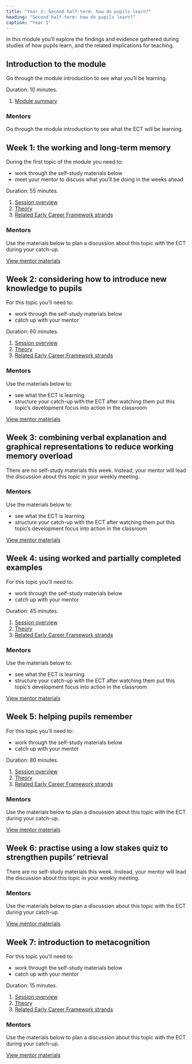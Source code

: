 ```yaml
---
title: "Year 1: Second half-term: how do pupils learn?"
heading: "Second half-term: how do pupils learn?"
caption: "Year 1"
---
```


In this module you’ll explore the findings and evidence gathered during studies of how pupils learn, and the related implications for teaching.

## Introduction to the module

Go through the module introduction to see what you’ll be learning.

Duration: 10 minutes.

1. [Module summary](/teach-first/year-1-how-do-pupils-learn/intro-ect-module-summary)

### Mentors

Go through the module introduction to see what the ECT will be learning.

## Week 1: the working and long-term memory

During the first topic of the module you need to:

- work through the self-study materials below
- meet your mentor to discuss what you’ll be doing in the weeks ahead

Duration: 55 minutes.

1. [Session overview](/teach-first/year-1-how-do-pupils-learn/autumn-week-1-ect-session-overview 'Session overview week 1')
2. [Theory](/teach-first/year-1-how-do-pupils-learn/autumn-week-1-ect-theory 'Theory week 1')
3. [Related Early Career Framework strands](/teach-first/year-1-how-do-pupils-learn/autumn-week-1-ect-related-early-career-framework-strands 'Related Early Career Framework strands week 1')

### Mentors

Use the materials below to plan a discussion about this topic with the ECT during your catch-up.

[View mentor materials](/teach-first/year-1-how-do-pupils-learn/autumn-week-1-mentor-materials 'View mentor materials week 1')

## Week 2: considering how to introduce new knowledge to pupils

For this topic you’ll need to:

- work through the self-study materials below
- catch up with your mentor

Duration: 60 minutes.

1. [Session overview](/teach-first/year-1-how-do-pupils-learn/autumn-week-2-ect-session-overview 'Session overview week 2')
2. [Theory](/teach-first/year-1-how-do-pupils-learn/autumn-week-2-ect-theory 'Theory week 2')
3. [Related Early Career Framework strands](/teach-first/year-1-how-do-pupils-learn/autumn-week-2-ect-related-early-career-framework-strands 'Related Early Career Framework strands week 2')

### Mentors

Use the materials below to:

- see what the ECT is learning
- structure your catch-up with the ECT after watching them put this topic’s development focus into action in the classroom

[View mentor materials](/teach-first/year-1-how-do-pupils-learn/autumn-week-2-mentor-materials 'View mentor materials week 2')

## Week 3: combining verbal explanation and graphical representations to reduce working memory overload

There are no self-study materials this week. Instead, your mentor will lead the discussion about this topic in your weekly meeting.


### Mentors

Use the materials below to:

- see what the ECT is learning
- structure your catch-up with the ECT after watching them put this topic’s development focus into action in the classroom

[View mentor materials](/teach-first/year-1-how-do-pupils-learn/autumn-week-3-mentor-materials 'View mentor materials week 3')

## Week 4: using worked and partially completed examples

For this topic you’ll need to:

- work through the self-study materials below
- catch up with your mentor

Duration: 45 minutes.

1. [Session overview](/teach-first/year-1-how-do-pupils-learn/autumn-week-4-ect-session-overview 'Session overview week 4')
2. [Theory](/teach-first/year-1-how-do-pupils-learn/autumn-week-4-ect-theory 'Theory week 4')
3. [Related Early Career Framework strands](/teach-first/year-1-how-do-pupils-learn/autumn-week-4-ect-related-early-career-framework-strands 'Related Early Career Framework strands week 4')

### Mentors

Use the materials below to:

- see what the ECT is learning
- structure your catch-up with the ECT after watching them put this topic’s development focus into action in the classroom

[View mentor materials](/teach-first/year-1-how-do-pupils-learn/autumn-week-4-mentor-materials 'View mentor materials week 4')

## Week 5: helping pupils remember

For this topic you’ll need to:

- work through the self-study materials below
- catch up with your mentor

Duration: 80 minutes.

1. [Session overview](/teach-first/year-1-how-do-pupils-learn/autumn-week-5-ect-session-overview 'Session overview week 5')
2. [Theory](/teach-first/year-1-how-do-pupils-learn/autumn-week-5-ect-theory 'Theory week 5')
3. [Related Early Career Framework strands](/teach-first/year-1-how-do-pupils-learn/autumn-week-5-ect-related-early-career-framework-strands 'Related Early Career Framework strands week 5')

### Mentors

Use the materials below to plan a discussion about this topic with the ECT during your catch-up.

[View mentor materials](/teach-first/year-1-how-do-pupils-learn/autumn-week-5-mentor-materials 'View mentor materials week 5')

## Week 6: practise using a low stakes quiz to strengthen pupils’ retrieval

There are no self-study materials this week. Instead, your mentor will lead the discussion about this topic in your weekly meeting.


### Mentors

Use the materials below to plan a discussion about this topic with the ECT during your catch-up.

[View mentor materials](/teach-first/year-1-how-do-pupils-learn/autumn-week-6-mentor-materials 'View mentor materials week 6')

## Week 7: introduction to metacognition

For this topic you’ll need to:

- work through the self-study materials below
- catch up with your mentor

Duration: 15 minutes.

1. [Session overview](/teach-first/year-1-how-do-pupils-learn/autumn-week-7-ect-session-overview 'Session overview week 7')
2. [Theory](/teach-first/year-1-how-do-pupils-learn/autumn-week-7-ect-theory 'Theory week 7')
3. [Related Early Career Framework strands](/teach-first/year-1-how-do-pupils-learn/autumn-week-7-ect-related-early-career-framework-strands 'Related Early Career Framework strands week 7')

### Mentors

Use the materials below to plan a discussion about this topic with the ECT during your catch-up.

[View mentor materials](/teach-first/year-1-how-do-pupils-learn/autumn-week-7-mentor-materials 'View mentor materials week 7')
